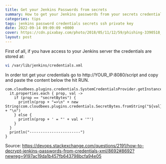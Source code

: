 ```yaml
---
title: Get your Jenkins Passwords from secrets
summary: How to get your Jenkins passwords from your secrets credentials. Follow this simple tutoriale and find your password or ssh private key.
categories: tips
tags: jenkins password credentials secrets ssh private key
date: 2022-09-14 09:09:09 +0000
cover: https://cdn.pixabay.com/photo/2018/05/11/12/59/phishing-3390518_1280.jpg
layout: post
---
```


First of all, if you have access to your Jenkins server the credentials are stored at:

```sh
vi /var/lib/jenkins/credentials.xml
```

In order tot get your credentials go to http://YOUR_IP:8080/script and copy and paste the content below the hit RUN.

```
com.cloudbees.plugins.credentials.SystemCredentialsProvider.getInstance().getCredentials().forEach{
  it.properties.each { prop, val ->
    if (prop == "secretBytes") {
      println(prop + "=>\n" + new String(com.cloudbees.plugins.credentials.SecretBytes.fromString("${val}").getPlainData()) + "\n")
    } else {
      println(prop + ' = "' + val + '"')
    }
  }
  println("-----------------------")
}
```

Source: <https://devops.stackexchange.com/questions/2191/how-to-decrypt-jenkins-passwords-from-credentials-xml/8692#8692?newreg=9197ac19da1b457fb643798bcfa94e05>

